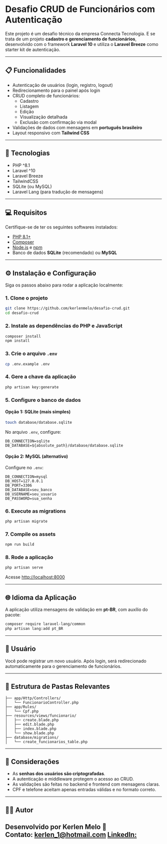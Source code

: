 # Desafio CRUD de Funcionários com Autenticação

Este projeto é um desafio técnico da empresa Connecta Tecnologia. E se trata de um projeto **cadastro e gerenciamento de funcionários**, desenvolvido com o framework **Laravel 10** e utiliza o **Laravel Breeze** como starter kit de autenticação.

---

## 📋 Funcionalidades

- Autenticação de usuários (login, registro, logout)
- Redirecionamento para o painel após login
- CRUD completo de funcionários:
  - Cadastro
  - Listagem
  - Edição
  - Visualização detalhada
  - Exclusão com confirmação via modal
- Validações de dados com mensagens em **português brasileiro**
- Layout responsivo com **Tailwind CSS**

---

## 🚀 Tecnologias

- PHP ^8.1
- Laravel ^10
- Laravel Breeze
- TailwindCSS
- SQLite (ou MySQL)
- Laravel Lang (para tradução de mensagens)

---

## 💻 Requisitos

Certifique-se de ter os seguintes softwares instalados:

- [PHP 8.1+](https://www.php.net/downloads.php)
- [Composer](https://getcomposer.org/)
- [Node.js](https://nodejs.org/) e [npm](https://www.npmjs.com/)
- Banco de dados **SQLite** (recomendado) ou **MySQL**

---

## ⚙️ Instalação e Configuração

Siga os passos abaixo para rodar a aplicação localmente:

### 1. Clone o projeto

```bash
git clone https://github.com/kerlenmelo/desafio-crud.git
cd desafio-crud
```

### 2. Instale as dependências do PHP e JavaScript

```bash
composer install
npm install
```

### 3. Crie o arquivo `.env`

```bash
cp .env.example .env
```

### 4. Gere a chave da aplicação

```bash
php artisan key:generate
```

### 5. Configure o banco de dados

#### Opção 1: SQLite (mais simples)

```bash
touch database/database.sqlite
```

No arquivo `.env`, configure:

```env
DB_CONNECTION=sqlite
DB_DATABASE=${absolute_path}/database/database.sqlite
```

#### Opção 2: MySQL (alternativo)

Configure no `.env`:

```env
DB_CONNECTION=mysql
DB_HOST=127.0.0.1
DB_PORT=3306
DB_DATABASE=seu_banco
DB_USERNAME=seu_usuario
DB_PASSWORD=sua_senha
```

### 6. Execute as migrations

```bash
php artisan migrate
```

### 7. Compile os assets

```bash
npm run build
```

### 8. Rode a aplicação

```bash
php artisan serve
```

Acesse [http://localhost:8000](http://localhost:8000)

---

## 🌐 Idioma da Aplicação

A aplicação utiliza mensagens de validação em **pt-BR**, com auxílio do pacote:

```bash
composer require laravel-lang/common
php artisan lang:add pt_BR
```

---

## 🧪 Usuário

Você pode registrar um novo usuário. Após login, será redirecionado automaticamente para o gerenciamento de funcionários.

---

## 📂 Estrutura de Pastas Relevantes

```
├── app/Http/Controllers/
│   └── FuncionarioController.php
├── app/Rules/
│   └── Cpf.php
├── resources/views/funcionario/
│   ├── create.blade.php
│   ├── edit.blade.php
│   ├── index.blade.php
│   └── show.blade.php
├── database/migrations/
│   └── create_funcionarios_table.php
```

---

## 📌 Considerações

- As **senhas dos usuários são criptografadas**.
- A autenticação e middleware protegem o acesso ao CRUD.
- As validações são feitas no backend e frontend com mensagens claras.
- CPF e telefone aceitam apenas entradas válidas e no formato correto.

---

## 🧑‍💻 Autor

Desenvolvido por **Kerlen Melo** 💼  
Contato: kerlen_1@hotmail.com
[LinkedIn:](https://www.linkedin.com/in/kerlenmelo/)
---
